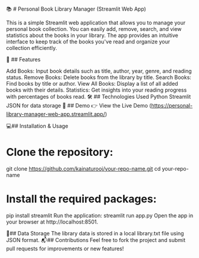 📚 # Personal Book Library Manager (Streamlit Web App)


This is a simple Streamlit web application that allows you to manage your personal book collection. You can easily add, remove, search, and view statistics about the books in your library. The app provides an intuitive interface to keep track of the books you've read and organize your collection efficiently.

🚀 ## Features


Add Books: Input book details such as title, author, year, genre, and reading status.
Remove Books: Delete books from the library by title.
Search Books: Find books by title or author.
View All Books: Display a list of all added books with their details.
Statistics: Get insights into your reading progress with percentages of books read.
🛠️ ## Technologies Used
Python
Streamlit
JSON for data storage
🔗 ## Demo
👉 View the Live Demo (https://personal-library-manager-web-app.streamlit.app/)

💻## Installation & Usage
 # Clone the repository:

git clone https://github.com/kainaturooj/your-repo-name.git
cd your-repo-name


# Install the required packages:

pip install streamlit
Run the application:
streamlit run app.py
Open the app in your browser at http://localhost:8501.

📄## Data Storage
The library data is stored in a local library.txt file using JSON format.
📬## Contributions
Feel free to fork the project and submit pull requests for improvements or new features!
